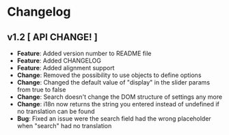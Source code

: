 # Changelog

## v1.2 [ API CHANGE! ]
* **Feature**: Added version number to README file
* **Feature**: Added CHANGELOG
* **Feature**: Added alignment support
* **Change**: Removed the possibility to use objects to define options
* **Change**: Changed the default value of "display" in the slider params from true to false
* **Change**: Search doesn't change the DOM structure of settings any more
* **Change**: i18n now returns the string you entered instead of undefined if no translation can be found
* **Bug**: Fixed an issue were the search field had the wrong placeholder when "search" had no translation
